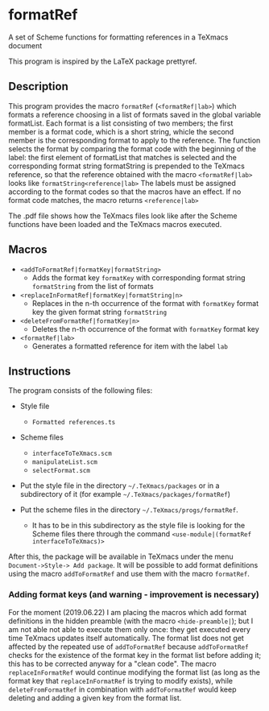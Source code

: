 # formatRef
A set of Scheme functions for  formatting references in a TeXmacs document


This program is inspired by the LaTeX package prettyref.

## Description

This program provides the macro `formatRef` (`<formatRef|lab>`) which formats a reference choosing in a list of formats saved in the global variable formatList. Each format is a list consisting of two members; the first member is a format code, which is a short string, whicle the second member is the corresponding format to apply to the reference. The function selects the format by comparing the format code with the beginning of the label: the first element of formatList that matches is selected and the corresponding format string formatString is prepended to the TeXmacs reference, so that the reference obtained with the macro `<formatRef|lab>` looks like 
`formatString<reference|lab>`
The labels must be assigned according to the format codes so that the macros have an effect. If no format code matches, the macro returns
`<reference|lab>`

The .pdf file shows how the TeXmacs files look like after the Scheme functions have been loaded and the TeXmacs macros executed.

## Macros

* `<addToFormatRef|formatKey|formatString>`
    * Adds the format key `formatKey` with corresponding format string `formatString` from the list of formats
* `<replaceInFormatRef|formatKey|formatString|n>`
    * Replaces in the n-th occurrence of the format with `formatKey` format key the given format string `formatString`
* `<deleteFromFormatRef|formatKey|n>`
    * Deletes the n-th occurrence of the format with `formatKey` format key
* `<formatRef|lab>`
    * Generates a formatted reference for item with the label `lab`

## Instructions

The program consists of the following files:
* Style file
    * `Formatted references.ts`
* Scheme files
    * `interfaceToTeXmacs.scm`
    * `manipulateList.scm`
    * `selectFormat.scm`

* Put the style file in the directory `~/.TeXmacs/packages` or in a subdirectory of it (for example `~/.TeXmacs/packages/formatRef`)
* Put the scheme files in the directory `~/.TeXmacs/progs/formatRef`.
    * It has to be in this subdirectory as the style file is looking for the Scheme files there through the command `<use-module|(formatRef interfaceToTeXmacs)>`
    
After this, the package will be available in TeXmacs under the menu `Document->Style-> Add package`.
It will be possible to add format definitions using the macro `addToFormatRef` and use them with the macro `formatRef`.

### Adding format keys (and warning - improvement is necessary)
For the moment (2019.06.22) I am placing the macros which add format definitions in the hidden preamble (with the macro `<hide-preamble|`); but I am not able not able to execute them only once: they get executed every time TeXmacs updates itself automatically. The format list does not get affected by the repeated use of `addToFormatRef` because `addToFormatRef` checks for the existence of the format key in the format list before adding it; this has to be corrected anyway for a "clean code". The macro `replaceInFormatRef` would continue modifying the format list (as long as the format key that `replaceInFormatRef` is trying to modify exists), while `deleteFromFormatRef` in combination with  `addToFormatRef` would keep deleting and adding a given key from the format list.
